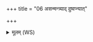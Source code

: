 +++
title = "06 असन्मन्त्र्याद् दुष्वप्न्यात्"

+++
<details><summary>मूलम् (WS)</summary>

असन्मन्त्र्याद् दुष्वप्न्यात् क्षेत्रियाच्छपथादुत ।  
दुर्हार्दश्चक्षुषो घोरात्तस्मान् नः पाह्याञ्जन ॥ ६ ॥
</details>
